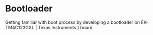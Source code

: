 # Bootloader
Getting familiar with boot process by developing a bootloader on EK-TM4C123GXL ( Texas Instruments ) board.
